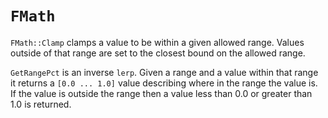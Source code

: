 # `FMath`

`FMath::Clamp` clamps a value to be within a given allowed range.
Values outside of that range are set to the closest bound on the allowed range.


`GetRangePct` is an inverse `lerp`. Given a range and a value within that range it returns a `[0.0 ... 1.0]` value describing where in the range the value is. If the value is outside the range then a value less than 0.0 or greater than 1.0 is returned.
